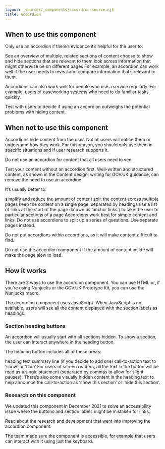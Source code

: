 ```yaml
---
layout: _sources/_components/accordion-source.njk
title: Accordion
---
```


## When to use this component

Only use an accordion if there’s evidence it’s helpful for the user to:

See an overview of multiple, related sections of content
choose to show and hide sections that are relevant to them
look across information that might otherwise be on different pages
For example, an accordion can work well if the user needs to reveal and compare information that’s relevant to them.

Accordions can also work well for people who use a service regularly. For example, users of caseworking systems who need to do familiar tasks quickly.

Test with users to decide if using an accordion outweighs the potential problems with hiding content.

## When not to use this component

Accordions hide content from the user. Not all users will notice them or understand how they work. For this reason, you should only use them in specific situations and if user research supports it.

Do not use an accordion for content that all users need to see.

Test your content without an accordion first. Well-written and structured content, as shown in the Content design: writing for GOV.UK guidance, can remove the need to use an accordion.

It’s usually better to:

simplify and reduce the amount of content
split the content across multiple pages
keep the content on a single page, separated by headings
use a list of links at the start of the page (known as ‘anchor links’) to take the user to particular sections of a page
Accordions work best for simple content and links. Do not use accordions to split up a series of questions. Use separate pages instead.

Do not put accordions within accordions, as it will make content difficult to find.

Do not use the accordion component if the amount of content inside will make the page slow to load.

## How it works

There are 2 ways to use the accordion component. You can use HTML or, if you’re using Nunjucks or the GOV.UK Prototype Kit, you can use the Nunjucks macro.

The accordion component uses JavaScript. When JavaScript is not available, users will see all the content displayed with the section labels as headings.

### Section heading buttons

An accordion will usually start with all sections hidden. To show a section, the user can interact anywhere in the heading button.

The heading button includes all of these areas:

heading text
summary line (if you decide to add one)
call-to-action text to ‘show’ or ‘hide’
For users of screen readers, all the text in the button will be read as a single statement (separated by commas to allow for slight pauses). There’s also some visually hidden content in the heading text to help announce the call-to-action as ‘show this section’ or ‘hide this section’.

### Research on this component

We updated this component in December 2021 to solve an accessibility issue where the buttons and section labels might be mistaken for links.

Read about the research and development that went into improving the accordion component.

The team made sure the component is accessible, for example that users can interact with it using just the keyboard.


